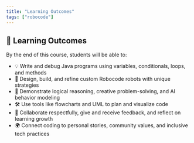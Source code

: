```yaml
---
title: "Learning Outcomes"
tags: ["robocode"]
---
```


## 🎯 Learning Outcomes

By the end of this course, students will be able to:

* 💡 Write and debug Java programs using variables, conditionals, loops, and methods
* 🤖 Design, build, and refine custom Robocode robots with unique strategies
* 🧠 Demonstrate logical reasoning, creative problem-solving, and AI behavior modeling
* 🛠️ Use tools like flowcharts and UML to plan and visualize code
* 🤲 Collaborate respectfully, give and receive feedback, and reflect on learning growth
* 🌍 Connect coding to personal stories, community values, and inclusive tech practices
